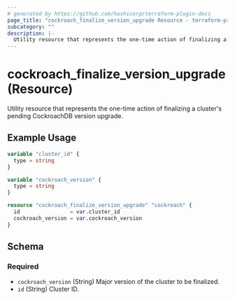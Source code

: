 ```yaml
---
# generated by https://github.com/hashicorp/terraform-plugin-docs
page_title: "cockroach_finalize_version_upgrade Resource - terraform-provider-cockroach"
subcategory: ""
description: |-
  Utility resource that represents the one-time action of finalizing a cluster's pending CockroachDB version upgrade.
---
```


# cockroach_finalize_version_upgrade (Resource)

Utility resource that represents the one-time action of finalizing a cluster's pending CockroachDB version upgrade.

## Example Usage

```terraform
variable "cluster_id" {
  type = string
}

variable "cockroach_version" {
  type = string
}

resource "cockroach_finalize_version_upgrade" "cockroach" {
  id                = var.cluster_id
  cockroach_version = var.cockroach_version
}
```

<!-- schema generated by tfplugindocs -->
## Schema

### Required

- `cockroach_version` (String) Major version of the cluster to be finalized.
- `id` (String) Cluster ID.


